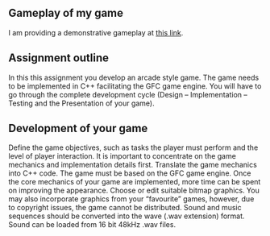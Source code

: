 ## Gameplay of my game
I am providing a demonstrative gameplay at [this link](https://www.youtube.com/watch?v=LT6yNk9aptU).

## Assignment outline
In this this assignment you develop an arcade style game. The game needs to be implemented in C++ facilitating the GFC game engine. You will have to go through the complete development cycle (Design – Implementation – Testing and the Presentation of your game).

## Development of your game
Define the game objectives, such as tasks the player must perform and the level of
player interaction. It is important to concentrate on the game mechanics and
implementation details first. Translate the game mechanics into C++ code. The game
must be based on the GFC game engine.
Once the core mechanics of your game are implemented, more time can be spent on
improving the appearance. Choose or edit suitable bitmap graphics. You may also
incorporate graphics from your “favourite” games, however, due to copyright issues,
the game cannot be distributed. Sound and music sequences should be converted into the wave
(.wav extension) format. Sound can be loaded from 16 bit 48kHz .wav files.
